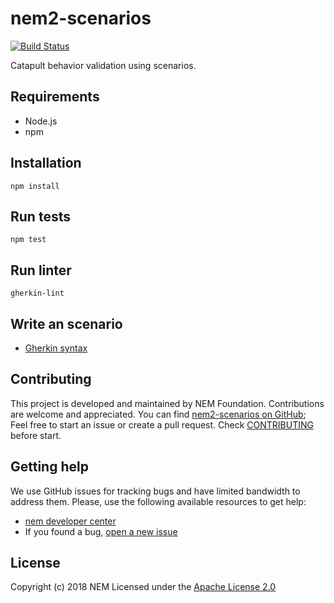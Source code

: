 # nem2-scenarios

[![Build Status](https://travis-ci.org/nemtech/nem2-scenarios.svg?branch=master)](https://travis-ci.org/nemtech/nem2-scenarios)

Catapult behavior validation using scenarios.

## Requirements

* Node.js
* npm

## Installation

``npm install``

## Run tests

``npm test``

## Run linter

``gherkin-lint``

## Write an scenario

* [Gherkin syntax](https://docs.cucumber.io/gherkin/)

## Contributing

This project is developed and maintained by NEM Foundation. Contributions are welcome and appreciated. You can find [nem2-scenarios on GitHub][self]; 
Feel free to start an issue or create a pull request. Check [CONTRIBUTING](CONTRIBUTING.md) before start.

## Getting help

We use GitHub issues for tracking bugs and have limited bandwidth to address them.
Please, use the following available resources to get help:

- [nem developer center][docs]
- If you found a bug, [open a new issue][issues]

## License

Copyright (c) 2018 NEM
Licensed under the [Apache License 2.0](LICENSE)

[self]: https://github.com/nemtech/nem2-scenarios
[docs]: https://nemtech.github.io/
[issues]: https://github.com/nemtech/nem2-scenarios/issues
